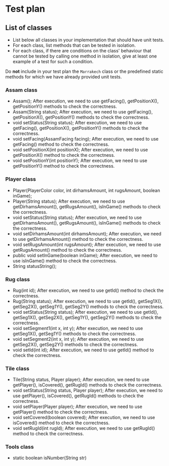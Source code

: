 
# Test plan

## List of classes

* List below all classes in your implementation that should have unit tests.
* For each class, list methods that can be tested in isolation.
* For each class, if there are conditions on the class' behaviour that cannot
  be tested by calling one method in isolation, give at least one example of
  a test for such a condition.

Do **not** include in your test plan the `Marrakech` class or the predefined
static methods for which we have already provided unit tests.

### Assam class
* Assam(); After execution, we need to use getFacing(), getPositionX(), getPositionY() methods to check the correctness.
* Assam(String status); After execution, we need to use getFacing(), getPositionX(), getPositionY() methods to check the correctness.
* void setStatus(String status); After execution, we need to use getFacing(), getPositionX(), getPositionY() methods to check the correctness.
* void setFacing(AssamFacing facing); After execution, we need to use getFacing() method to check the correctness.
* void setPositionX(int positionX); After execution, we need to use getPositionX() method to check the correctness.
* void setPositionY(int positionY); After execution, we need to use getPositionY() method to check the correctness.

### Player class
* Player(PlayerColor color, int dirhamsAmount, int rugsAmount, boolean inGame);
* Player(String status); After execution, we need to use getDirhamsAmount(), getRugsAmount(), isInGame() methods to check the correctness.
* void setStatus(String status); After execution, we need to use getDirhamsAmount(), getRugsAmount(), isInGame() methods to check the correctness.
* void setDirhamsAmount(int dirhamsAmount); After execution, we need to use getDirhamsAmount() method to check the correctness.
* void setRugsAmount(int rugsAmount); After execution, we need to use getRugsAmount() method to check the correctness.
* public void setInGame(boolean inGame); After execution, we need to use isInGame() method to check the correctness.
* String statusString();

### Rug class
* Rug(int id); After execution, we need to use getId() method to check the correctness.
* Rug(String status); After execution, we need to use getId(), getSeg1X(), getSeg2X(), getSeg1Y(), getSeg2Y() methods to check the correctness.
* void setStatus(String status); After execution, we need to use getId(), getSeg1X(), getSeg2X(), getSeg1Y(), getSeg2Y() methods to check the correctness.
* void setSegment1(int x, int y); After execution, we need to use getSeg1X(), getSeg1Y() methods to check the correctness.
* void setSegment2(int x, int y); After execution, we need to use getSeg2X(), getSeg2Y() methods to check the correctness.
* void setId(int id); After execution, we need to use getId() method to check the correctness.

### Tile class
* Tile(String status, Player player); After execution, we need to use getPlayer(), isCovered(), getRugId() methods to check the correctness.
* void setStatus(String status, Player player); After execution, we need to use getPlayer(), isCovered(), getRugId() methods to check the correctness.
* void setPlayer(Player player); After execution, we need to use getPlayer() method to check the correctness.
* void setCovered(boolean covered); After execution, we need to use isCovered() method to check the correctness.
* void setRugId(int rugId); After execution, we need to use getRugId() method to check the correctness.

### Tools class
* static boolean isNumber(String str)
